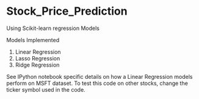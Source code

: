 # Stock_Price_Prediction
Using Scikit-learn regression Models

Models Implemented
1. Linear Regression
2. Lasso Regression
3. Ridge Regression

See IPython notebook specific details on how a Linear Regression models perform on MSFT dataset.
To test this code on other stocks, change the ticker symbol used in the code.
